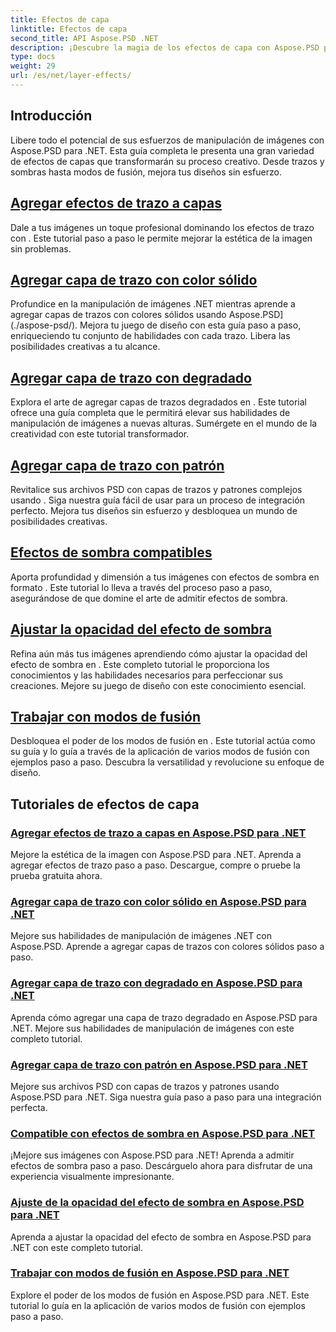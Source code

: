 ```yaml
---
title: Efectos de capa
linktitle: Efectos de capa
second_title: API Aspose.PSD .NET
description: ¡Descubre la magia de los efectos de capa con Aspose.PSD para .NET! Mejore sus habilidades de manipulación de imágenes aprendiendo a agregar modos de trazo, sombra y fusión.
type: docs
weight: 29
url: /es/net/layer-effects/
---
```

## Introducción

Libere todo el potencial de sus esfuerzos de manipulación de imágenes con Aspose.PSD para .NET. Esta guía completa le presenta una gran variedad de efectos de capas que transformarán su proceso creativo. Desde trazos y sombras hasta modos de fusión, mejora tus diseños sin esfuerzo.

## [Agregar efectos de trazo a capas](./adding-stroke-effects/)

Dale a tus imágenes un toque profesional dominando los efectos de trazo con . Este tutorial paso a paso le permite mejorar la estética de la imagen sin problemas. 

## [Agregar capa de trazo con color sólido](./adding-stroke-layer-solid-color/)

Profundice en la manipulación de imágenes .NET mientras aprende a agregar capas de trazos con colores sólidos usando Aspose.PSD](./aspose-psd/). Mejora tu juego de diseño con esta guía paso a paso, enriqueciendo tu conjunto de habilidades con cada trazo. Libera las posibilidades creativas a tu alcance.

## [Agregar capa de trazo con degradado](./adding-stroke-layer-gradient/)

Explora el arte de agregar capas de trazos degradados en . Este tutorial ofrece una guía completa que le permitirá elevar sus habilidades de manipulación de imágenes a nuevas alturas. Sumérgete en el mundo de la creatividad con este tutorial transformador.

## [Agregar capa de trazo con patrón](./adding-stroke-layer-pattern/)

Revitalice sus archivos PSD con capas de trazos y patrones complejos usando . Siga nuestra guía fácil de usar para un proceso de integración perfecto. Mejora tus diseños sin esfuerzo y desbloquea un mundo de posibilidades creativas.

## [Efectos de sombra compatibles](./supporting-shadow-effects/)

Aporta profundidad y dimensión a tus imágenes con efectos de sombra en formato . Este tutorial lo lleva a través del proceso paso a paso, asegurándose de que domine el arte de admitir efectos de sombra. 

## [Ajustar la opacidad del efecto de sombra](./adjusting-shadow-effect-opacity/)

Refina aún más tus imágenes aprendiendo cómo ajustar la opacidad del efecto de sombra en . Este completo tutorial le proporciona los conocimientos y las habilidades necesarios para perfeccionar sus creaciones. Mejore su juego de diseño con este conocimiento esencial.

## [Trabajar con modos de fusión](./working-with-blend-modes/)

Desbloquea el poder de los modos de fusión en . Este tutorial actúa como su guía y lo guía a través de la aplicación de varios modos de fusión con ejemplos paso a paso. Descubra la versatilidad y revolucione su enfoque de diseño.

## Tutoriales de efectos de capa
### [Agregar efectos de trazo a capas en Aspose.PSD para .NET](./adding-stroke-effects/)
Mejore la estética de la imagen con Aspose.PSD para .NET. Aprenda a agregar efectos de trazo paso a paso. Descargue, compre o pruebe la prueba gratuita ahora.
### [Agregar capa de trazo con color sólido en Aspose.PSD para .NET](./adding-stroke-layer-solid-color/)
Mejore sus habilidades de manipulación de imágenes .NET con Aspose.PSD. Aprende a agregar capas de trazos con colores sólidos paso a paso.
### [Agregar capa de trazo con degradado en Aspose.PSD para .NET](./adding-stroke-layer-gradient/)
Aprenda cómo agregar una capa de trazo degradado en Aspose.PSD para .NET. Mejore sus habilidades de manipulación de imágenes con este completo tutorial.
### [Agregar capa de trazo con patrón en Aspose.PSD para .NET](./adding-stroke-layer-pattern/)
Mejore sus archivos PSD con capas de trazos y patrones usando Aspose.PSD para .NET. Siga nuestra guía paso a paso para una integración perfecta.
### [Compatible con efectos de sombra en Aspose.PSD para .NET](./supporting-shadow-effects/)
¡Mejore sus imágenes con Aspose.PSD para .NET! Aprenda a admitir efectos de sombra paso a paso. Descárguelo ahora para disfrutar de una experiencia visualmente impresionante.
### [Ajuste de la opacidad del efecto de sombra en Aspose.PSD para .NET](./adjusting-shadow-effect-opacity/)
Aprenda a ajustar la opacidad del efecto de sombra en Aspose.PSD para .NET con este completo tutorial.
### [Trabajar con modos de fusión en Aspose.PSD para .NET](./working-with-blend-modes/)
Explore el poder de los modos de fusión en Aspose.PSD para .NET. Este tutorial lo guía en la aplicación de varios modos de fusión con ejemplos paso a paso.